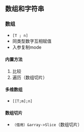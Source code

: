 ## 数组和字符串

### 数组
- `[T ; n]`
- 同类型数字互相赋值
- 入参复制mode

#### 内置方法
1. 比较
2. 遍历（数组切片）

#### 多维数组
- `[[T;m];n]`

#### 数组切片
- `（借用）&array->Slice`（数组切片）
